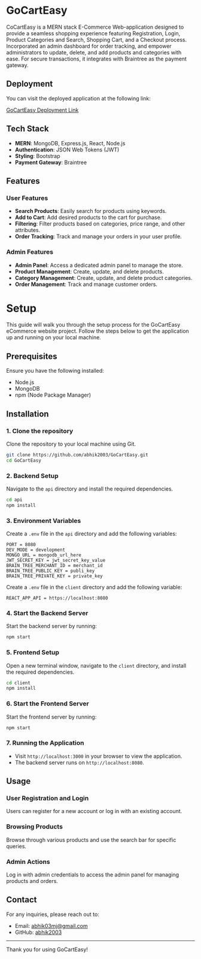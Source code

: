 
# GoCartEasy

CoCartEasy is a MERN stack E-Commerce Web-application  designed to provide a seamless shopping experience featuring Registration, Login, Product Categories and Search, Shopping Cart, and a Checkout process. Incorporated an admin dashboard for order tracking, and empower administrators to update, delete, and add products and categories with ease. For secure transactions, it integrates with Braintree as the payment gateway.


## Deployment

You can visit the deployed application at the following link:

[GoCartEasy Deployment Link](https://go-cart-easy.vercel.app/)

## Tech Stack

- **MERN**: MongoDB, Express.js, React, Node.js
- **Authentication**: JSON Web Tokens (JWT)
- **Styling**: Bootstrap
- **Payment Gateway**: Braintree

## Features

### User Features

- **Search Products**: Easily search for products using keywords.
- **Add to Cart**: Add desired products to the cart for purchase.
- **Filtering**: Filter products based on categories, price range, and other attributes.
- **Order Tracking**: Track and manage your orders in your user profile.

### Admin Features

- **Admin Panel**: Access a dedicated admin panel to manage the store.
- **Product Management**: Create, update, and delete products.
- **Category Management**: Create, update, and delete product categories.
- **Order Management**: Track and manage customer orders.


# Setup

This guide will walk you through the setup process for the GoCartEasy eCommerce website project. Follow the steps below to get the application up and running on your local machine.

## Prerequisites

Ensure you have the following installed:

- Node.js
- MongoDB
- npm (Node Package Manager)

## Installation

### 1. Clone the repository

Clone the repository to your local machine using Git.

```bash
git clone https://github.com/abhik2003/GoCartEasy.git
cd GoCartEasy
```

### 2. Backend Setup

Navigate to the `api` directory and install the required dependencies.

```bash
cd api
npm install
```

### 3. Environment Variables

Create a `.env` file in the `api` directory and add the following variables:

```
PORT = 8080
DEV_MODE = development
MONGO_URL = mongodb_url_here
JWT_SECRET_KEY = jwt_secret_key_value
BRAIN_TREE_MERCHANT_ID = merchant_id
BRAIN_TREE_PUBLIC_KEY = publi_key
BRAIN_TREE_PRIVATE_KEY = private_key
```
Create a `.env` file in the `client` directory and add the following variable:

```
REACT_APP_API = https://localhost:8080
```
### 4. Start the Backend Server

Start the backend server by running:

```bash
npm start
```
### 5. Frontend Setup

Open a new terminal window, navigate to the `client` directory, and install the required dependencies.

```bash
cd client
npm install
```

### 6. Start the Frontend Server

Start the frontend server by running:

```bash
npm start
```

### 7. Running the Application

- Visit `http://localhost:3000` in your browser to view the application.
- The backend server runs on `http://localhost:8080`.

## Usage

### User Registration and Login

Users can register for a new account or log in with an existing account.

### Browsing Products

Browse through various products and use the search bar for specific queries.

### Admin Actions

Log in with admin credentials to access the admin panel for managing products and orders.

## Contact

For any inquiries, please reach out to:

- Email: abhik03mj@gmail.com
- GitHub: [abhik2003](https://github.com/abhik2003)

---

Thank you for using GoCartEasy!
